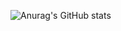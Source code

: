 ![Anurag's GitHub stats](https://github-readme-stats.vercel.app/api?username=1juyoung&show_icons=true&theme=dracula)
